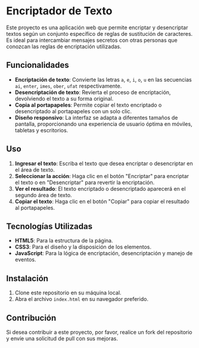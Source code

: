 # Encriptador de Texto

Este proyecto es una aplicación web que permite encriptar y desencriptar textos según un conjunto específico de reglas de sustitución de caracteres. Es ideal para intercambiar mensajes secretos con otras personas que conozcan las reglas de encriptación utilizadas.

## Funcionalidades

- **Encriptación de texto**: Convierte las letras `a`, `e`, `i`, `o`, `u` en las secuencias `ai`, `enter`, `imes`, `ober`, `ufat` respectivamente.
- **Desencriptación de texto**: Revierta el proceso de encriptación, devolviendo el texto a su forma original.
- **Copia al portapapeles**: Permite copiar el texto encriptado o desencriptado al portapapeles con un solo clic.
- **Diseño responsivo**: La interfaz se adapta a diferentes tamaños de pantalla, proporcionando una experiencia de usuario óptima en móviles, tabletas y escritorios.

## Uso

1. **Ingresar el texto**: Escriba el texto que desea encriptar o desencriptar en el área de texto.
2. **Seleccionar la acción**: Haga clic en el botón "Encriptar" para encriptar el texto o en "Desencriptar" para revertir la encriptación.
3. **Ver el resultado**: El texto encriptado o desencriptado aparecerá en el segundo área de texto.
4. **Copiar el texto**: Haga clic en el botón "Copiar" para copiar el resultado al portapapeles.

## Tecnologías Utilizadas

- **HTML5**: Para la estructura de la página.
- **CSS3**: Para el diseño y la disposición de los elementos.
- **JavaScript**: Para la lógica de encriptación, desencriptación y manejo de eventos.

## Instalación

1. Clone este repositorio en su máquina local.
2. Abra el archivo `index.html` en su navegador preferido.

## Contribución

Si desea contribuir a este proyecto, por favor, realice un fork del repositorio y envíe una solicitud de pull con sus mejoras.
